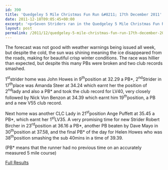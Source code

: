 ```yaml
---
id: 390
title: 'Quedgeley 5 Mile Christmas Fun Run &#8211; 17th December 2011'
date: 2011-12-18T09:05:45+00:00
excerpt: '<p>Seven Striders ran in the Quedgeley 5 Mile Christmas Fun Run on Saturday...</p>'
layout: post
permalink: /2011/12/quedgeley-5-mile-christmas-fun-run-17th-december-2011/
---
```

The forecast was not good with weather warnings being issued all week, but despite the cold, the sun was shining meaning the ice disappeared from the roads, making for beautiful crisp winter conditions. The race was hillier than expected, but despite this many PBs were broken and two club records smashed.

1<sup>st</sup>strider home was John Howes in 9<sup>th</sup>position at 32.29 a PB*, 2<sup>nd</sup>Strider in 17<sup>th</sup>place was Amanda Steer at 34.24 which earnt her the position of 2<sup>nd</sup>lady and also a PB* and took the club record for LV40, very closely followed by Nick Von Benzon at 34.39 which earnt him 19<sup>th</sup>position, a PB and a new V55 club record. 

Next home was another CLC Lady in 21<sup>st</sup>position Ange Puffett at 35.45 a PB*, which earnt her 1<sup>st</sup>LV35. A very promising time for new Strider Robert Bircher in 23<sup>rd</sup>position at 36.16 a PB*, another PB beaten by Dave Mayo in 30<sup>th</sup>position at 37.58, and the final PB* of the day for Helen Howes who was 38<sup>th</sup>position smashing the sub 40mins in a time of 39.39.

(PB* means that the runner had no previous time on an accurately measured 5 mile course)

<a href="http://www.clcstriders-runningclub.co.uk/images/documents/quedgeleyxmas5mfunrun2011results.pdf" target="_blank" rel="nofollow">Full Results</a>